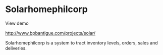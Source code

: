 # Solarhomephilcorp

View demo

http://www.bpbantigue.com/projects/solar/


Solarhomephilcorp is a system to tract inventory levels, orders, sales and deliveries.
